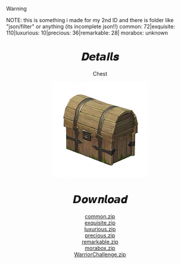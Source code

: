> [!WARNING]  
> NOTE: this is something i made for my 2nd ID and there is folder like "json/filter" or anything (its incomplete json!!)
> common: 72|exquisite: 110|luxurious: 10|precious: 36|remarkable: 28| morabox: unknown<body>
  <div align="center">
    <h1>𝑫𝙚𝒕𝙖𝒊𝙡𝒔</h1>
    <p>Chest</p>
    <img src=item.webp>
    <h1>𝘿𝒐𝙬𝒏𝙡𝒐𝙖𝒅</h1>
    <a href="common/common.zip">common.zip</a></br>
    <a href="exquisite/exquisite.zip">exquisite.zip</a></br>
    <a href="luxurious/luxurious.zip">luxurious.zip</a></br>
    <a href="precious/precious.zip">precious.zip</a></br>
    <a href="remarkable/remarkable.zip">remarkable.zip</a></br>
    <a href="morabox/morabox.zip">morabox.zip</a></br>
    <a href="WarriorChallenge/WarriorChallenge.zip">WarriorChallenge.zip</a></br>
  </div>
</body>
